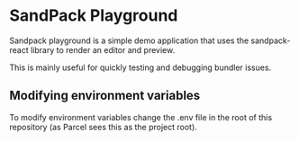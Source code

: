 # SandPack Playground

Sandpack playground is a simple demo application that uses the sandpack-react library to render an editor and preview.

This is mainly useful for quickly testing and debugging bundler issues.

## Modifying environment variables

To modify environment variables change the .env file in the root of this repository (as Parcel sees this as the project root).
